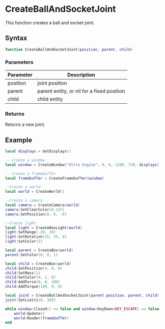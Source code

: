 # CreateBallAndSocketJoint

This function creates a ball and socket joint.

## Syntax

```lua
function CreateBallAndSocketJoint(position, parent, child)
```

### Parameters

| Parameter | Description |
|---|---|
| position | joint position |
| parent | parent entity, or nil for a fixed position |
| child | child entity |

### Returns

Returns a new joint.

## Example

```lua
local displays = GetDisplays()

-- Create a window
local window = CreateWindow("Ultra Engine", 0, 0, 1280, 720, displays[1], WINDOW_CENTER | WINDOW_TITLEBAR)

-- Create a framebuffer
local framebuffer = CreateFramebuffer(window)

--Create a world
local world = CreateWorld()

--Create a camera    
local camera = CreateCamera(world)
camera:SetClearColor(0.125)
camera:SetPosition(0, 0, -6)

--Create light
local light = CreateBoxLight(world)
light:SetRange(-20, 20)
light:SetRotation(35, 35, 0)
light:SetColor(3)

local parent = CreateBox(world)
parent:SetColor(0, 0, 1)

local child = CreateBox(world)
child:SetPosition(4, 0, 0)
child:SetMass(1)
child:SetColor(0, 1, 0)
child:AddForce(0, 0, 100)
child:AddTorque(100, 0, 0)

local joint = CreateBallAndSocketJoint(parent.position, parent, child)
joint:SetLimits(0, 360)

while window:Closed() == false and window:KeyDown(KEY_ESCAPE) == false do
    world:Update()
    world:Render(framebuffer)
end
```
